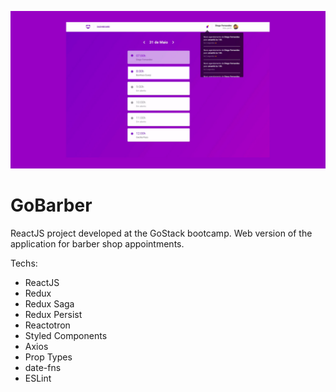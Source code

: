 ![GoBarber](docs/cover.jpg?raw=true 'GoBarber')

# GoBarber

ReactJS project developed at the GoStack bootcamp. Web version of the application for barber shop appointments.

Techs:

- ReactJS
- Redux
- Redux Saga
- Redux Persist
- Reactotron
- Styled Components
- Axios
- Prop Types
- date-fns
- ESLint
